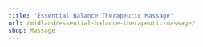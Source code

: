 ```yaml
---
title: "Essential Balance Therapeutic Massage"
url: /midland/essential-balance-therapeutic-massage/
shop: Massage
---
```

